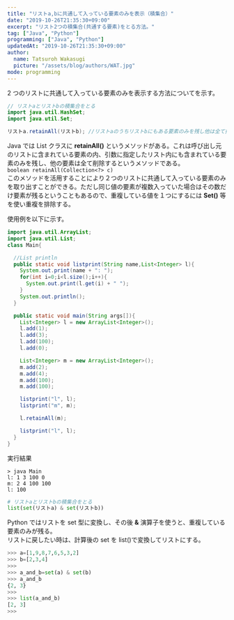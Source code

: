```yaml
---
title: "リストa,bに共通して入っている要素のみを表示（積集合）"
date: "2019-10-26T21:35:30+09:00"
excerpt: "リスト2つの積集合(共通する要素)をとる方法。"
tag: ["Java", "Python"]
programming: ["Java", "Python"]
updatedAt: "2019-10-26T21:35:30+09:00"
author:
  name: Tatsuroh Wakasugi
  picture: "/assets/blog/authors/WAT.jpg"
mode: programming
---
```


2 つのリストに共通して入っている要素のみを表示する方法についてを示す。

<div class="note_content_by_programming_language" id="note_content_Java">

```java
// リストaとリストbの積集合をとる
import java.util.HashSet;
import java.util.Set;

リストa.retainAll(リストb); //リストaのうちリストbにもある要素のみを残し他は全て排除する
```

Java では List クラスに **retainAll()** というメソッドがある。これは呼び出し元のリストに含まれている要素の内、引数に指定したリスト内にも含まれている要素のみを残し、他の要素は全て削除するというメソッドである。  
`boolean retainAll(Collection<?> c)`  
このメソッドを活用することにより２つのリストに共通して入っている要素のみを取り出すことができる。ただし同じ値の要素が複数入っていた場合はその数だけ要素が残るということもあるので、重複している値を１つにするには **Set()** 等を使い重複を排除する。

使用例を以下に示す。

```java
import java.util.ArrayList;
import java.util.List;
class Main{

  //List println
  public static void listprint(String name,List<Integer> l){
    System.out.print(name + ": ");
    for(int i=0;i<l.size();i++){
      System.out.print(l.get(i) + " ");
    }
    System.out.println();
  }

  public static void main(String args[]){
    List<Integer> l = new ArrayList<Integer>();
    l.add(1);
    l.add(3);
    l.add(100);
    l.add(0);

    List<Integer> m = new ArrayList<Integer>();
    m.add(2);
    m.add(4);
    m.add(100);
    m.add(100);

    listprint("l", l);
    listprint("m", m);

    l.retainAll(m);

    listprint("l", l);
  }
}
```

実行結果

```
> java Main
l: 1 3 100 0
m: 2 4 100 100
l: 100
```

</div>
<div class="note_content_by_programming_language" id="note_content_Python">

```python
# リストaとリストbの積集合をとる
list(set(リストa) & set(リストb))
```

Python ではリストを set 型に変換し、その後 **&** 演算子を使うと、重複している要素のみが残る。  
リストに戻したい時は、計算後の set を list()で変換してリストにする。

```python
>>> a=[1,9,8,7,6,5,3,2]
>>> b=[2,3,4]
>>>
>>> a_and_b=set(a) & set(b)
>>> a_and_b
{2, 3}
>>>
>>> list(a_and_b)
[2, 3]
>>>
```

</div>
